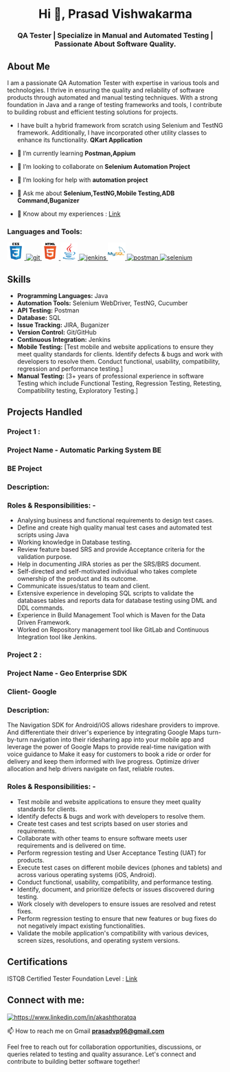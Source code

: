<h1 align="center">Hi 👋, Prasad Vishwakarma</h1>
<h3 align="center">QA Tester | Specialize in Manual and Automated Testing | Passionate About Software Quality.</h3>

## About Me
I am a passionate QA Automation Tester with expertise in various tools and technologies. I thrive in ensuring the quality and reliability of software products through automated and manual testing techniques. With a strong foundation in Java and a range of testing frameworks and tools, I contribute to building robust and efficient testing solutions for projects.

- I have built a hybrid framework from scratch using Selenium and TestNG framework. Additionally, I have incorporated other utility classes to enhance its functionality. **QKart Application**

- 🌱 I’m currently learning **Postman,Appium**

- 👯 I’m looking to collaborate on **Selenium Automation Project**

- 🤝 I’m looking for help with **automation project**

- 💬 Ask me about **Selenium,TestNG,Mobile Testing,ADB Command,Buganizer**

- 📄 Know about my experiences : [Link](Resume)



<h3 align="left">Languages and Tools:</h3>
<p align="left"> <a href="https://www.w3schools.com/css/" target="_blank" rel="noreferrer"> <img src="https://raw.githubusercontent.com/devicons/devicon/master/icons/css3/css3-original-wordmark.svg" alt="css3" width="40" height="40"/> </a> <a href="https://git-scm.com/" target="_blank" rel="noreferrer"> <img src="https://www.vectorlogo.zone/logos/git-scm/git-scm-icon.svg" alt="git" width="40" height="40"/> </a> <a href="https://www.w3.org/html/" target="_blank" rel="noreferrer"> <img src="https://raw.githubusercontent.com/devicons/devicon/master/icons/html5/html5-original-wordmark.svg" alt="html5" width="40" height="40"/> </a> <a href="https://www.java.com" target="_blank" rel="noreferrer"> <img src="https://raw.githubusercontent.com/devicons/devicon/master/icons/java/java-original.svg" alt="java" width="40" height="40"/> </a> <a href="https://www.jenkins.io" target="_blank" rel="noreferrer"> <img src="https://www.vectorlogo.zone/logos/jenkins/jenkins-icon.svg" alt="jenkins" width="40" height="40"/> </a> <a href="https://www.mysql.com/" target="_blank" rel="noreferrer"> <img src="https://raw.githubusercontent.com/devicons/devicon/master/icons/mysql/mysql-original-wordmark.svg" alt="mysql" width="40" height="40"/> </a> <a href="https://postman.com" target="_blank" rel="noreferrer"> <img src="https://www.vectorlogo.zone/logos/getpostman/getpostman-icon.svg" alt="postman" width="40" height="40"/> </a> <a href="https://www.selenium.dev" target="_blank" rel="noreferrer"> <img src="https://raw.githubusercontent.com/detain/svg-logos/780f25886640cef088af994181646db2f6b1a3f8/svg/selenium-logo.svg" alt="selenium" width="40" height="40"/> </a> </p>

## Skills
- **Programming Languages:** Java
- **Automation Tools:** Selenium WebDriver, TestNG, Cucumber
- **API Testing:** Postman
- **Database:** SQL
- **Issue Tracking:** JIRA, Buganizer
- **Version Control:** Git/GitHub
- **Continuous Integration:** Jenkins
- **Mobile Testing:** [Test mobile and website applications to ensure they meet quality standards for clients.
Identify defects & bugs and work with developers to resolve them. Conduct functional, usability, compatibility, regression and performance testing.]
- **Manual Testing:** [3+ years of professional experience in software Testing which include Functional Testing, 
 Regression Testing, Retesting, Compatibility testing, Exploratory Testing.]

## Projects Handled
<h3 align="left">Project 1 :</h3>
<h3 align="left">Project Name - Automatic Parking System BE </h3>
<h3 align="left">BE Project</h3>
<h3 align="left">Description:</h3>

 
 
 <h3 align="left">Roles & Responsibilities: -</h3>
 
-	Analysing business and functional requirements to design test cases.
- Define and create high quality manual test cases and automated test scripts using Java
- Working knowledge in Database testing. 
- Review feature based SRS and provide Acceptance criteria for the validation purpose. 
- Help in documenting JIRA stories as per the SRS/BRS document. 
- Self-directed and self-motivated individual who takes complete ownership of the product and its outcome. 
- Communicate issues/status to team and client.
- Extensive experience in developing SQL scripts to validate the databases tables and reports data for database testing using DML and DDL commands.
- Experience in Build Management Tool which is Maven for the Data Driven Framework.
- Worked on Repository management tool like GitLab and Continuous Integration tool like Jenkins.
  
<h3 align="left">Project 2 :</h3>
<h3 align="left">Project Name - Geo Enterprise SDK</h3>
<h3 align="left">Client- Google</h3>
<h3 align="left">Description:</h3>


The Navigation SDK for Android/iOS allows rideshare providers to improve. And differentiate their driver's experience by integrating Google Maps turn-by-turn navigation into their ridesharing app into your mobile app and leverage the power of Google Maps to provide real-time navigation with voice guidance to Make it easy for customers to book a ride or order for delivery and keep them informed with live progress. Optimize driver allocation and help drivers navigate on fast, reliable routes. 

<h3 align="left">Roles & Responsibilities: -</h3>

- Test mobile and website applications to ensure they meet quality standards for clients.
- Identify defects & bugs and work with developers to resolve them.
- Create test cases and test scripts based on user stories and requirements.
- Collaborate with other teams to ensure software meets user requirements and is delivered on time.
- Perform regression testing and User Acceptance Testing (UAT) for products.
- Execute test cases on different mobile devices (phones and tablets) and across various operating systems (iOS, Android).
- Conduct functional, usability, compatibility, and performance testing.
- Identify, document, and prioritize defects or issues discovered during testing.
- Work closely with developers to ensure issues are resolved and retest fixes.
- Perform regression testing to ensure that new features or bug fixes do not negatively impact existing functionalities.
- Validate the mobile application's compatibility with various devices, screen sizes, resolutions, and operating system versions.

## Certifications
ISTQB Certified Tester Foundation Level : [Link](link)

 <h2 align="left">Connect with me:</h2>
<p align="left">
<a href="https://linkedin.com/in/akashthoratqa" target="blank"><img align="center" src="https://raw.githubusercontent.com/rahuldkjain/github-profile-readme-generator/master/src/images/icons/Social/linked-in-alt.svg" alt="https://www.linkedin.com/in/akashthoratqa" height="30" width="40" /></a>
</p>

📫 How to reach me on Gmail **prasadvp96@gmail.com**

Feel free to reach out for collaboration opportunities, discussions, or queries related to testing and quality assurance. Let's connect and contribute to building better software together!

